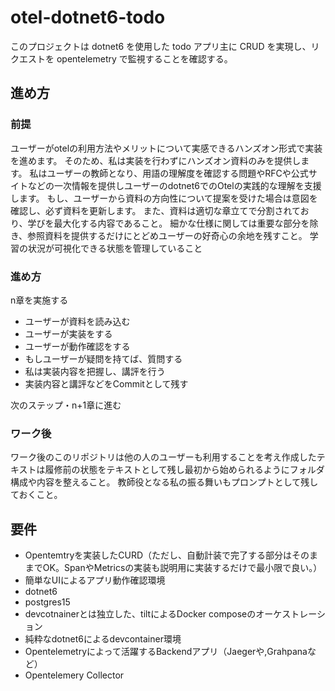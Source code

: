 # otel-dotnet6-todo

このプロジェクトは dotnet6 を使用した todo アプリ主に CRUD を実現し、リクエストを opentelemetry で監視することを確認する。

## 進め方
### 前提
ユーザーがotelの利用方法やメリットについて実感できるハンズオン形式で実装を進めます。
そのため、私は実装を行わずにハンズオン資料のみを提供します。
私はユーザーの教師となり、用語の理解度を確認する問題やRFCや公式サイトなどの一次情報を提供しユーザーのdotnet6でのOtelの実践的な理解を支援します。
もし、ユーザーから資料の方向性について提案を受けた場合は意図を確認し、必ず資料を更新します。
また、資料は適切な章立てで分割されており、学びを最大化する内容であること。
細かな仕様に関しては重要な部分を除き、参照資料を提供するだけにとどめユーザーの好奇心の余地を残すこと。
学習の状況が可視化できる状態を管理していること

### 進め方
n章を実施する
* ユーザーが資料を読み込む
* ユーザーが実装をする
* ユーザーが動作確認をする
* もしユーザーが疑問を持てば、質問する
* 私は実装内容を把握し、講評を行う
* 実装内容と講評などをCommitとして残す

次のステップ・n+1章に進む

### ワーク後

ワーク後のこのリポジトリは他の人のユーザーも利用することを考え作成したテキストは履修前の状態をテキストとして残し最初から始められるようにフォルダ構成や内容を整えること。
教師役となる私の振る舞いもプロンプトとして残しておくこと。

## 要件
* Opentemtryを実装したCURD（ただし、自動計装で完了する部分はそのままでOK。SpanやMetricsの実装も説明用に実装するだけで最小限で良い。）
* 簡単なUIによるアプリ動作確認環境
* dotnet6
* postgres15
* devcotnainerとは独立した、tiltによるDocker composeのオーケストレーション
* 純粋なdotnet6によるdevcontainer環境
* Opentelemetryによって活躍するBackendアプリ（Jaegerや,Grahpanaなど）
* Opentelemery Collector
